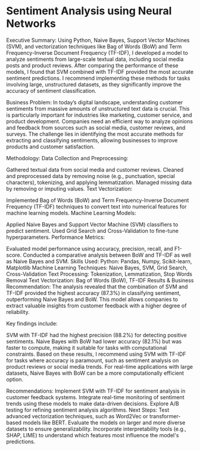 ﻿# Sentiment Analysis using Neural Networks
Executive Summary:
Using Python, Naive Bayes, Support Vector Machines (SVM), and vectorization techniques like Bag of Words (BoW) and Term Frequency-Inverse Document Frequency (TF-IDF), I developed a model to analyze sentiments from large-scale textual data, including social media posts and product reviews. After comparing the performance of these models, I found that SVM combined with TF-IDF provided the most accurate sentiment predictions. I recommend implementing these methods for tasks involving large, unstructured datasets, as they significantly improve the accuracy of sentiment classification.

Business Problem:
In today’s digital landscape, understanding customer sentiments from massive amounts of unstructured text data is crucial. This is particularly important for industries like marketing, customer service, and product development. Companies need an efficient way to analyze opinions and feedback from sources such as social media, customer reviews, and surveys. The challenge lies in identifying the most accurate methods for extracting and classifying sentiments, allowing businesses to improve products and customer satisfaction.

Methodology:
Data Collection and Preprocessing:

Gathered textual data from social media and customer reviews.
Cleaned and preprocessed data by removing noise (e.g., punctuation, special characters), tokenizing, and applying lemmatization.
Managed missing data by removing or imputing values.
Text Vectorization:

Implemented Bag of Words (BoW) and Term Frequency-Inverse Document Frequency (TF-IDF) techniques to convert text into numerical features for machine learning models.
Machine Learning Models:

Applied Naive Bayes and Support Vector Machine (SVM) classifiers to predict sentiment.
Used Grid Search and Cross-Validation to fine-tune hyperparameters.
Performance Metrics:

Evaluated model performance using accuracy, precision, recall, and F1-score.
Conducted a comparative analysis between BoW and TF-IDF as well as Naive Bayes and SVM.
Skills Used:
Python: Pandas, Numpy, Scikit-learn, Matplotlib
Machine Learning Techniques: Naive Bayes, SVM, Grid Search, Cross-Validation
Text Processing: Tokenization, Lemmatization, Stop Words Removal
Text Vectorization: Bag of Words (BoW), TF-IDF
Results & Business Recommendation:
The analysis revealed that the combination of SVM and TF-IDF provided the highest accuracy (87.3%) in classifying sentiment, outperforming Naive Bayes and BoW. This model allows companies to extract valuable insights from customer feedback with a higher degree of reliability.

Key findings include:

SVM with TF-IDF had the highest precision (88.2%) for detecting positive sentiments.
Naive Bayes with BoW had lower accuracy (82.1%) but was faster to compute, making it suitable for tasks with computational constraints.
Based on these results, I recommend using SVM with TF-IDF for tasks where accuracy is paramount, such as sentiment analysis on product reviews or social media trends. For real-time applications with large datasets, Naive Bayes with BoW can be a more computationally efficient option.

Recommendations:
Implement SVM with TF-IDF for sentiment analysis in customer feedback systems.
Integrate real-time monitoring of sentiment trends using these models to make data-driven decisions.
Explore A/B testing for refining sentiment analysis algorithms.
Next Steps:
Test advanced vectorization techniques, such as Word2Vec or transformer-based models like BERT.
Evaluate the models on larger and more diverse datasets to ensure generalizability.
Incorporate interpretability tools (e.g., SHAP, LIME) to understand which features most influence the model's predictions.
